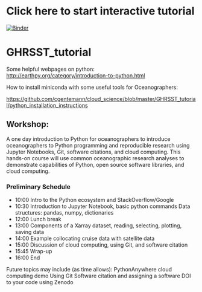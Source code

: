 
# Click here to start interactive tutorial

[![Binder](https://mybinder.org/badge_logo.svg)](https://mybinder.org/v2/gh/cgentemann/cloud_science/master)

# GHRSST_tutorial

Some helpful webpages on python:
http://earthpy.org/category/introduction-to-python.html

How to install miniconda with some useful tools for Oceanographers:

https://github.com/cgentemann/cloud_science/blob/master/GHRSST_tutorial/python_installation_instructions

## Workshop:
A one day introduction to Python for oceanographers to introduce oceanographers to Python programming and reproducible research using Jupyter Notebooks, Git, software citations, and cloud computing.  This hands-on course will use common oceanographic research analyses to demonstrate capabilities of Python, open source software libraries, and cloud computing.
 
### Preliminary Schedule
- 10:00 Intro to the Python ecosystem and StackOverflow/Google 
- 10:30 Introduction to Jupyter Notebook, basic python commands
	Data structures: pandas, numpy, dictionaries
- 12:00 Lunch break
- 13:00 Components of a Xarray dataset, reading, selecting, plotting, saving data 
- 14:00 Example collocating cruise data with satellite data
- 15:00 Discussion of cloud computing, using Git, and software citation
- 15:45 Wrap-up 
- 16:00 End


Future topics may include (as time allows):
PythonAnywhere cloud computing demo
Using Git
Software citation and assigning a software DOI to your code using Zenodo

